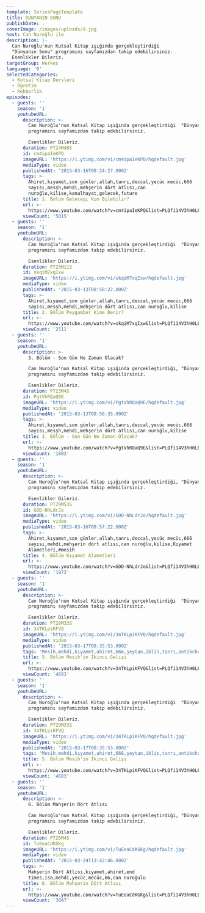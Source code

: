 ```yaml
---
template: SeriesPageTemplate
title: DÜNYANIN SONU
publishDate: .
coverImage: /images/uploads/9.jpg
host: Can Nuroğlu ile
description: |-
  Can Nuroğlu'nun Kutsal Kitap ışığında gerçekleştirdiği  
  "Dünyanın Sonu" programını sayfamızdan takip edebilirsiniz.
  Esenlikler Dileriz.
targetGroup: Herkes
language: '0'
selectedCategories:
  - Kutsal Kitap Dersleri
  - Öğretim
  - Rehberlik
episodes:
  - guests: ''
    season: '1'
    youtubeURL:
      description: >-
        Can Nuroğlu'nun Kutsal Kitap ışığında gerçekleştirdiği  "Dünyanın Sonu"
        programını sayfamızdan takip edebilirsiniz.

        Esenlikler Dileriz.
      duration: PT24M48S
      id: cm4ipaIeKPQ
      imageURL: 'https://i.ytimg.com/vi/cm4ipaIeKPQ/hqdefault.jpg'
      mediaType: video
      publishedAt: '2015-03-16T08:24:27.000Z'
      tags: >-
        Ahiret,kıyamet,son günler,allah,tanrı,deccal,yecüc mecüc,666
        sayısı,mesşh,mehdi,mehşerin dört atlısı,can
        nuroğlu,kilise,kanalhayat,gelecek,future
      title: 1. Bölüm Gelecegi Kim Bilebilir?
      url: >-
        https://www.youtube.com/watch?v=cm4ipaIeKPQ&list=PLQfi14V3hH0LEw4RqeR0WNTQspN4XEZyV&index=2&t=0s
      viewCount: '5015'
  - guests: ''
    season: '1'
    youtubeURL:
      description: >-
        Can Nuroğlu'nun Kutsal Kitap ışığında gerçekleştirdiği  "Dünyanın Sonu"
        programını sayfamızdan takip edebilirsiniz.

        Esenlikler Dileriz.
      duration: PT23M11S
      id: skqiM7xqIxw
      imageURL: 'https://i.ytimg.com/vi/skqiM7xqIxw/hqdefault.jpg'
      mediaType: video
      publishedAt: '2015-03-13T08:58:22.000Z'
      tags: >-
        Ahiret,kıyamet,son günler,allah,tanrı,deccal,yecüc mecüc,666
        sayısı,mesşh,mehdi,mehşerin dört atlısı,can nuroğlu,kilise
      title: 2. Bölüm Peygamber Kime Denir?
      url: >-
        https://www.youtube.com/watch?v=skqiM7xqIxw&list=PLQfi14V3hH0LEw4RqeR0WNTQspN4XEZyV&index=3&t=0s
      viewCount: '2511'
  - guests: ''
    season: '1'
    youtubeURL:
      description: >-
        3. Bölüm - Son Gün Ne Zaman Olacak?

        Can Nuroğlu'nun Kutsal Kitap ışığında gerçekleştirdiği, "Dünyanın Sonu"
        programını sayfamızdan takip edebilirsiniz.

        Esenlikler Dileriz.
      duration: PT23M4S
      id: PgtVhRQaQ9E
      imageURL: 'https://i.ytimg.com/vi/PgtVhRQaQ9E/hqdefault.jpg'
      mediaType: video
      publishedAt: '2015-03-13T08:56:35.000Z'
      tags: >-
        Ahiret,kıyamet,son günler,allah,tanrı,deccal,yecüc mecüc,666
        sayısı,mesşh,mehdi,mehşerin dört atlısı,can nuroğlu,kilise
      title: 3. Bölüm - Son Gün Ne Zaman Olacak?
      url: >-
        https://www.youtube.com/watch?v=PgtVhRQaQ9E&list=PLQfi14V3hH0LEw4RqeR0WNTQspN4XEZyV&index=4&t=0s
      viewCount: '1803'
  - guests: ''
    season: '1'
    youtubeURL:
      description: >-
        Can Nuroğlu'nun Kutsal Kitap ışığında gerçekleştirdiği, "Dünyanın Sonu"
        programını sayfamızdan takip edebilirsiniz.

        Esenlikler Dileriz.
      duration: PT29M53S
      id: GOD-NhLdrJo
      imageURL: 'https://i.ytimg.com/vi/GOD-NhLdrJo/hqdefault.jpg'
      mediaType: video
      publishedAt: '2015-03-16T08:57:22.000Z'
      tags: >-
        Ahiret,kıyamet,son günler,allah,tanrı,deccal,yecüc mecüc,666
        sayısı,mehdi,mehşerin dört atlısı,can nuroğlu,kilise,Kıyamet
        Alametleri,#mesih
      title: 4. Bölüm Kıyamet Alametleri
      url: >-
        https://www.youtube.com/watch?v=GOD-NhLdrJo&list=PLQfi14V3hH0LEw4RqeR0WNTQspN4XEZyV&index=5&t=0s
      viewCount: '1972'
  - guests: ''
    season: '1'
    youtubeURL:
      description: >-
        Can Nuroğlu'nun Kutsal Kitap ışığında gerçekleştirdiği  "Dünyanın Sonu"
        programını sayfamızdan takip edebilirsiniz.

        Esenlikler Dileriz.
      duration: PT29M33S
      id: 34TKLpiKFVQ
      imageURL: 'https://i.ytimg.com/vi/34TKLpiKFVQ/hqdefault.jpg'
      mediaType: video
      publishedAt: '2015-03-17T08:35:53.000Z'
      tags: 'Mesih,mehdi,kıyamet,ahiret,666,şeytan,iblis,tanrı,antikchrist,Turkey'
      title: 5. Bölüm Mesih'in İkinci Gelişi
      url: >-
        https://www.youtube.com/watch?v=34TKLpiKFVQ&list=PLQfi14V3hH0LEw4RqeR0WNTQspN4XEZyV&index=6&t=0s
      viewCount: '4683'
  - guests: ''
    season: '1'
    youtubeURL:
      description: >-
        Can Nuroğlu'nun Kutsal Kitap ışığında gerçekleştirdiği  "Dünyanın Sonu"
        programını sayfamızdan takip edebilirsiniz.

        Esenlikler Dileriz.
      duration: PT29M33S
      id: 34TKLpiKFVQ
      imageURL: 'https://i.ytimg.com/vi/34TKLpiKFVQ/hqdefault.jpg'
      mediaType: video
      publishedAt: '2015-03-17T08:35:53.000Z'
      tags: 'Mesih,mehdi,kıyamet,ahiret,666,şeytan,iblis,tanrı,antikchrist,Turkey'
      title: 5. Bölüm Mesih'in İkinci Gelişi
      url: >-
        https://www.youtube.com/watch?v=34TKLpiKFVQ&list=PLQfi14V3hH0LEw4RqeR0WNTQspN4XEZyV&index=6&t=0s
      viewCount: '4683'
  - guests: ''
    season: '1'
    youtubeURL:
      description: >-
        6. Bölüm Mahşerin Dört Atlısı

        Can Nuroğlu'nun Kutsal Kitap ışığında gerçekleştirdiği, "Dünyanın Sonu"
        programını sayfamızdan takip edebilirsiniz.

        Esenlikler Dileriz.
      duration: PT25M4S
      id: TuEeaCdKGKg
      imageURL: 'https://i.ytimg.com/vi/TuEeaCdKGKg/hqdefault.jpg'
      mediaType: video
      publishedAt: '2015-03-24T13:42:46.000Z'
      tags: >-
        Mahşerin Dört Atlısı,kıyamet,ahiret,end
        times,isa,mehdi,yecüc,mecüc,66,can nuroğulu
      title: 6. Bölüm Mahşerin Dört Atlısı
      url: >-
        https://www.youtube.com/watch?v=TuEeaCdKGKg&list=PLQfi14V3hH0LEw4RqeR0WNTQspN4XEZyV&index=7&t=0s
      viewCount: '3847'
---
```


